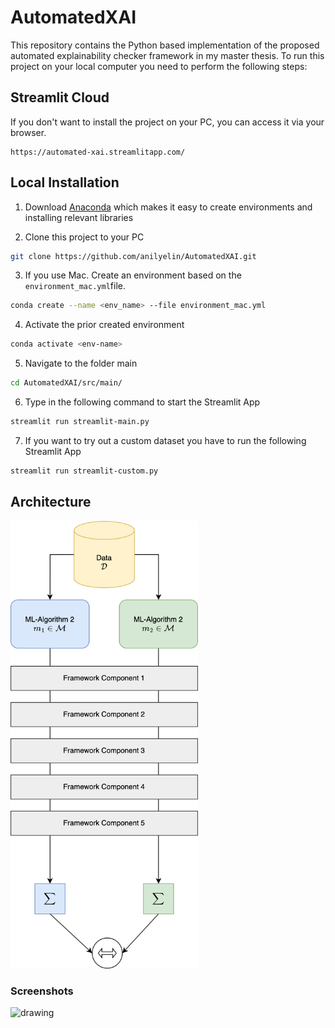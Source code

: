 # AutomatedXAI
This repository contains the Python based implementation of the proposed automated explainability checker framework in my master thesis. 
To run this project on your local computer you need to perform the following steps:

## Streamlit Cloud

If you don't want to install the project on your PC, you can access it via your browser. 

```
https://automated-xai.streamlitapp.com/
```

## Local Installation

1. Download [Anaconda](https://www.anaconda.com/) which makes it easy to create environments and installing relevant libraries

2. Clone this project to your PC
```bash
git clone https://github.com/anilyelin/AutomatedXAI.git
```

3. If you use Mac. Create an environment based on the ```environment_mac.yml```file. 
```bash
conda create --name <env_name> --file environment_mac.yml
```

4. Activate the prior created environment

```bash
conda activate <env-name>
```

5. Navigate to the folder main
```bash 
cd AutomatedXAI/src/main/
```

6. Type in the following command to start the Streamlit App

```bash
streamlit run streamlit-main.py
```

7. If you want to try out a custom dataset you have to run the following Streamlit App
```bash
streamlit run streamlit-custom.py
```


## Architecture

<img src="https://github.com/anilyelin/AutomatedXAI/blob/main/src/main/method.png" alt="drawing" width="300"/>

### Screenshots

<img src="https://github.com/anilyelin/AutomatedXAI/blob/main/src/prototype.gif" alt="drawing" width="600"/>
